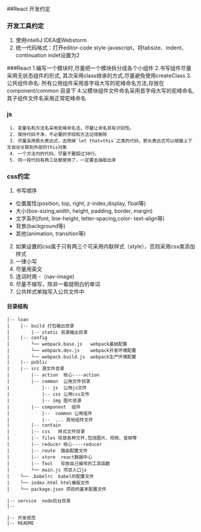##React 开发约定

### 开发工具约定
1. 使用intelliJ IDEA或Webstorm
2. 统一代码格式：打开editor-code style-javascript，将tabsize、indent、continuation indet设置为2

###React
     1.编写一个模块时,尽量把一个模块拆分成各个小组件
     2.书写组件尽量采用无状态组件的形式, 其次采用class继承的方式,尽量避免使用createClass
     3.公共组件命名: 所有公用组件采用首字母大写的驼峰命名方法,存放在component/common 目录下
     4.父模块组件文件命名采用首字母大写的驼峰命名, 其子组件文件名采用正常驼峰命名

### js
	 1. 变量名和方法名采用驼峰命名法，尽量让命名具有识别性。
     2. 保持代码干净，不必要的字段和方法记得删除
     3. 尽量采用箭头表达式，去除掉`let that=this`之类的代码，箭头表达式可以根据上下文自动关联到外部的this对象
     4. 一个方法内的代码，尽量不要超过30行。
     5. 同一段代码有两三处都使用了，一定要去抽取出来

### css约定
1. 书写顺序  　　
  * 位置属性(position, top, right, z-index,display, float等)　　
  * 大小(box-sizing,width, height, padding, border, margin)　　
  * 文字系列(font, line-height, letter-spacing,color- text-align等)　　
  * 背景(background等)　　
  * 其他(animation, transition等)
2. 如果设置的css属于只有两三个可采用内联样式（style），否则采用css类添加样式
3. 一律小写
4. 尽量用英文
5. 连词时用 -（nav-image)
6. 尽量不缩写，除非一看就明白的单词
7. 公共样式单独写入公共文件中

#### 目录结构
    |-- loan
    |    |-- build 打包输出目录
    |        |-- static 资源输出目录
    |    |-- config
    |        └── webpack.base.js   webpack基础配置
    |        └── webpack.dev.js    webpack开发环境配置
    |        └── webpack.build.js  webpack生产环境配置
    |    |-- public
    |    |-- src 源文件目录
    |        |-- action  核心----action
    |        |-- common  公用文件目录
    |            |-- js  公用js文件
    |            |-- css 公用css文件
    |            |-- img 图片资源
    |        |-- component  组件
    |            |--  common 公用组件
    |            |--  ... 其他组件文件
    |        |-- contain
    |        |-- css   样式文件目录
    |        |-- files 存放各种文件,包括图片、视频、音频等
    |        |-- reducer 核心----reducer
    |        |-- route  路由配置文件
    |        |-- store  react数据中心
    |        |-- Tool   存放自己编写的工具函数
    |        └── main.js 项目入口js
    |    └── .babelrc  babel的配置文件
    |    └── index.html html模版文件
    |    └── package.json 项目的基本配置文件

    |-- service  node后台目录
    |--

    |-- 开发规范
    |-- README


